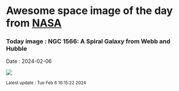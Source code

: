 
# Awesome space image of the day from [NASA](https://api.nasa.gov/)

### Today image : NGC 1566: A Spiral Galaxy from Webb and Hubble
Date : 2024-02-06

![](https://apod.nasa.gov/apod/image/2402/Ngc1566_HubbleWebb_960.jpg)

<small>Latest update : Tue Feb  6 16:15:22 2024</small>
        